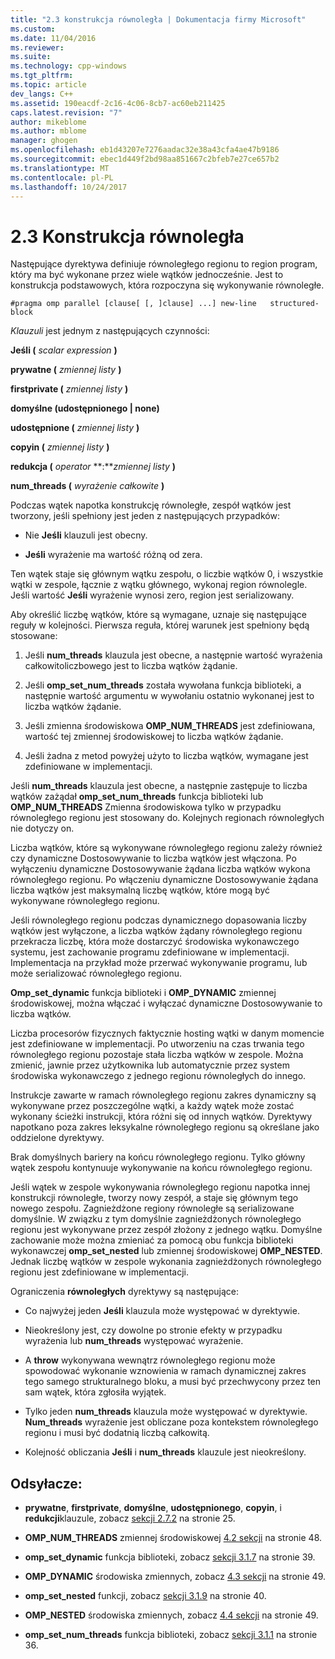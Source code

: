 ```yaml
---
title: "2.3 konstrukcja równoległa | Dokumentacja firmy Microsoft"
ms.custom: 
ms.date: 11/04/2016
ms.reviewer: 
ms.suite: 
ms.technology: cpp-windows
ms.tgt_pltfrm: 
ms.topic: article
dev_langs: C++
ms.assetid: 190eacdf-2c16-4c06-8cb7-ac60eb211425
caps.latest.revision: "7"
author: mikeblome
ms.author: mblome
manager: ghogen
ms.openlocfilehash: eb1d43207e7276aadac32e38a43cfa4ae47b9186
ms.sourcegitcommit: ebec1d449f2bd98aa851667c2bfeb7e27ce657b2
ms.translationtype: MT
ms.contentlocale: pl-PL
ms.lasthandoff: 10/24/2017
---
```

# <a name="23-parallel-construct"></a>2.3 Konstrukcja równoległa
Następujące dyrektywa definiuje równoległego regionu to region program, który ma być wykonane przez wiele wątków jednocześnie. Jest to konstrukcja podstawowych, która rozpoczyna się wykonywanie równoległe.  
  
```  
#pragma omp parallel [clause[ [, ]clause] ...] new-line   structured-block  
```  
  
 *Klauzuli* jest jednym z następujących czynności:  
  
 **Jeśli (** *scalar expression* **)**  
  
 **prywatne (** *zmiennej listy* **)**  
  
 **firstprivate (** *zmiennej listy* **)**  
  
 **domyślne (udostępnionego &#124; none)**  
  
 **udostępnione (** *zmiennej listy* **)**  
  
 **copyin (** *zmiennej listy* **)**  
  
 **redukcja (** *operator* **:***zmiennej listy* **)**   
  
 **num_threads (** *wyrażenie całkowite* **)**  
  
 Podczas wątek napotka konstrukcję równoległe, zespół wątków jest tworzony, jeśli spełniony jest jeden z następujących przypadków:  
  
-   Nie **Jeśli** klauzuli jest obecny.  
  
-   **Jeśli** wyrażenie ma wartość różną od zera.  
  
 Ten wątek staje się głównym wątku zespołu, o liczbie wątków 0, i wszystkie wątki w zespole, łącznie z wątku głównego, wykonaj region równolegle. Jeśli wartość **Jeśli** wyrażenie wynosi zero, region jest serializowany.  
  
 Aby określić liczbę wątków, które są wymagane, uznaje się następujące reguły w kolejności. Pierwsza reguła, której warunek jest spełniony będą stosowane:  
  
1.  Jeśli **num_threads** klauzula jest obecne, a następnie wartość wyrażenia całkowitoliczbowego jest to liczba wątków żądanie.  
  
2.  Jeśli **omp_set_num_threads** została wywołana funkcja biblioteki, a następnie wartość argumentu w wywołaniu ostatnio wykonanej jest to liczba wątków żądanie.  
  
3.  Jeśli zmienna środowiskowa **OMP_NUM_THREADS** jest zdefiniowana, wartość tej zmiennej środowiskowej to liczba wątków żądanie.  
  
4.  Jeśli żadna z metod powyżej użyto to liczba wątków, wymagane jest zdefiniowane w implementacji.  
  
 Jeśli **num_threads** klauzula jest obecne, a następnie zastępuje to liczba wątków zażądał **omp_set_num_threads** funkcja biblioteki lub **OMP_NUM_THREADS** Zmienna środowiskowa tylko w przypadku równoległego regionu jest stosowany do. Kolejnych regionach równoległych nie dotyczy on.  
  
 Liczba wątków, które są wykonywane równoległego regionu zależy również czy dynamiczne Dostosowywanie to liczba wątków jest włączona. Po wyłączeniu dynamiczne Dostosowywanie żądana liczba wątków wykona równoległego regionu. Po włączeniu dynamiczne Dostosowywanie żądana liczba wątków jest maksymalną liczbę wątków, które mogą być wykonywane równoległego regionu.  
  
 Jeśli równoległego regionu podczas dynamicznego dopasowania liczby wątków jest wyłączone, a liczba wątków żądany równoległego regionu przekracza liczbę, która może dostarczyć środowiska wykonawczego systemu, jest zachowanie programu zdefiniowane w implementacji. Implementacja na przykład może przerwać wykonywanie programu, lub może serializować równoległego regionu.  
  
 **Omp_set_dynamic** funkcja biblioteki i **OMP_DYNAMIC** zmiennej środowiskowej, można włączać i wyłączać dynamiczne Dostosowywanie to liczba wątków.  
  
 Liczba procesorów fizycznych faktycznie hosting wątki w danym momencie jest zdefiniowane w implementacji. Po utworzeniu na czas trwania tego równoległego regionu pozostaje stała liczba wątków w zespole. Można zmienić, jawnie przez użytkownika lub automatycznie przez system środowiska wykonawczego z jednego regionu równoległych do innego.  
  
 Instrukcje zawarte w ramach równoległego regionu zakres dynamiczny są wykonywane przez poszczególne wątki, a każdy wątek może zostać wykonany ścieżki instrukcji, która różni się od innych wątków. Dyrektywy napotkano poza zakres leksykalne równoległego regionu są określane jako oddzielone dyrektywy.  
  
 Brak domyślnych bariery na końcu równoległego regionu. Tylko główny wątek zespołu kontynuuje wykonywanie na końcu równoległego regionu.  
  
 Jeśli wątek w zespole wykonywania równoległego regionu napotka innej konstrukcji równoległe, tworzy nowy zespół, a staje się głównym tego nowego zespołu. Zagnieżdżone regiony równoległe są serializowane domyślnie. W związku z tym domyślnie zagnieżdżonych równoległego regionu jest wykonywane przez zespół złożony z jednego wątku. Domyślne zachowanie może można zmieniać za pomocą obu funkcja biblioteki wykonawczej **omp_set_nested** lub zmiennej środowiskowej **OMP_NESTED**. Jednak liczbę wątków w zespole wykonania zagnieżdżonych równoległego regionu jest zdefiniowane w implementacji.  
  
 Ograniczenia **równoległych** dyrektywy są następujące:  
  
-   Co najwyżej jeden **Jeśli** klauzula może występować w dyrektywie.  
  
-   Nieokreślony jest, czy dowolne po stronie efekty w przypadku wyrażenia lub **num_threads** występować wyrażenie.  
  
-   A **throw** wykonywana wewnątrz równoległego regionu może spowodować wykonanie wznowienia w ramach dynamicznej zakres tego samego strukturalnego bloku, a musi być przechwycony przez ten sam wątek, która zgłosiła wyjątek.  
  
-   Tylko jeden **num_threads** klauzula może występować w dyrektywie. **Num_threads** wyrażenie jest obliczane poza kontekstem równoległego regionu i musi być dodatnią liczbą całkowitą.  
  
-   Kolejność obliczania **Jeśli** i **num_threads** klauzule jest nieokreślony.  
  
## <a name="cross-references"></a>Odsyłacze:  
  
-   **prywatne**, **firstprivate**, **domyślne**, **udostępnionego**, **copyin**, i **redukcji**klauzule, zobacz [sekcji 2.7.2](../../parallel/openmp/2-7-2-data-sharing-attribute-clauses.md) na stronie 25.  
  
-   **OMP_NUM_THREADS** zmiennej środowiskowej [4.2 sekcji](../../parallel/openmp/4-2-omp-num-threads.md) na stronie 48.  
  
-   **omp_set_dynamic** funkcja biblioteki, zobacz [sekcji 3.1.7](../../parallel/openmp/3-1-7-omp-set-dynamic-function.md) na stronie 39.  
  
-   **OMP_DYNAMIC** środowiska zmiennych, zobacz [4.3 sekcji](../../parallel/openmp/4-3-omp-dynamic.md) na stronie 49.  
  
-   **omp_set_nested** funkcji, zobacz [sekcji 3.1.9](../../parallel/openmp/3-1-9-omp-set-nested-function.md) na stronie 40.  
  
-   **OMP_NESTED** środowiska zmiennych, zobacz [4.4 sekcji](../../parallel/openmp/4-4-omp-nested.md) na stronie 49.  
  
-   **omp_set_num_threads** funkcja biblioteki, zobacz [sekcji 3.1.1](../../parallel/openmp/3-1-1-omp-set-num-threads-function.md) na stronie 36.